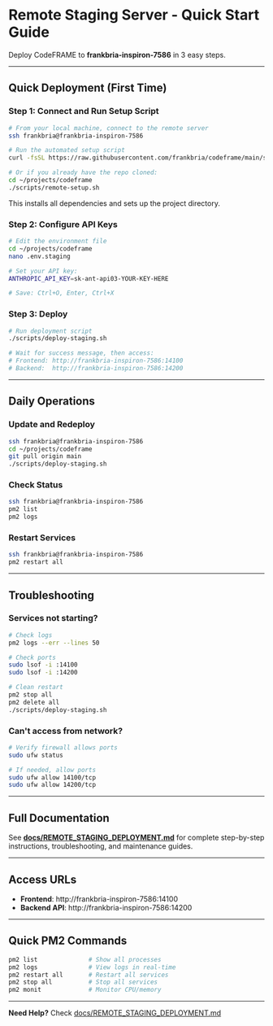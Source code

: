 # Remote Staging Server - Quick Start Guide

Deploy CodeFRAME to **frankbria-inspiron-7586** in 3 easy steps.

---

## Quick Deployment (First Time)

### Step 1: Connect and Run Setup Script

```bash
# From your local machine, connect to the remote server
ssh frankbria@frankbria-inspiron-7586

# Run the automated setup script
curl -fsSL https://raw.githubusercontent.com/frankbria/codeframe/main/scripts/remote-setup.sh | bash

# Or if you already have the repo cloned:
cd ~/projects/codeframe
./scripts/remote-setup.sh
```

This installs all dependencies and sets up the project directory.

### Step 2: Configure API Keys

```bash
# Edit the environment file
cd ~/projects/codeframe
nano .env.staging

# Set your API key:
ANTHROPIC_API_KEY=sk-ant-api03-YOUR-KEY-HERE

# Save: Ctrl+O, Enter, Ctrl+X
```

### Step 3: Deploy

```bash
# Run deployment script
./scripts/deploy-staging.sh

# Wait for success message, then access:
# Frontend: http://frankbria-inspiron-7586:14100
# Backend:  http://frankbria-inspiron-7586:14200
```

---

## Daily Operations

### Update and Redeploy

```bash
ssh frankbria@frankbria-inspiron-7586
cd ~/projects/codeframe
git pull origin main
./scripts/deploy-staging.sh
```

### Check Status

```bash
ssh frankbria@frankbria-inspiron-7586
pm2 list
pm2 logs
```

### Restart Services

```bash
ssh frankbria@frankbria-inspiron-7586
pm2 restart all
```

---

## Troubleshooting

### Services not starting?

```bash
# Check logs
pm2 logs --err --lines 50

# Check ports
sudo lsof -i :14100
sudo lsof -i :14200

# Clean restart
pm2 stop all
pm2 delete all
./scripts/deploy-staging.sh
```

### Can't access from network?

```bash
# Verify firewall allows ports
sudo ufw status

# If needed, allow ports
sudo ufw allow 14100/tcp
sudo ufw allow 14200/tcp
```

---

## Full Documentation

See **[docs/REMOTE_STAGING_DEPLOYMENT.md](docs/REMOTE_STAGING_DEPLOYMENT.md)** for complete step-by-step instructions, troubleshooting, and maintenance guides.

---

## Access URLs

- **Frontend**: http://frankbria-inspiron-7586:14100
- **Backend API**: http://frankbria-inspiron-7586:14200

---

## Quick PM2 Commands

```bash
pm2 list              # Show all processes
pm2 logs              # View logs in real-time
pm2 restart all       # Restart all services
pm2 stop all          # Stop all services
pm2 monit             # Monitor CPU/memory
```

---

**Need Help?** Check [docs/REMOTE_STAGING_DEPLOYMENT.md](docs/REMOTE_STAGING_DEPLOYMENT.md)
